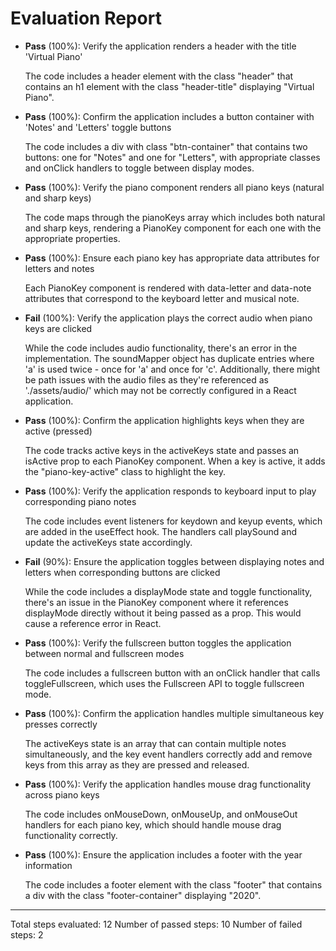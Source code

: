 # Evaluation Report

- **Pass** (100%): Verify the application renders a header with the title 'Virtual Piano'
  
  The code includes a header element with the class "header" that contains an h1 element with the class "header-title" displaying "Virtual Piano".

- **Pass** (100%): Confirm the application includes a button container with 'Notes' and 'Letters' toggle buttons
  
  The code includes a div with class "btn-container" that contains two buttons: one for "Notes" and one for "Letters", with appropriate classes and onClick handlers to toggle between display modes.

- **Pass** (100%): Verify the piano component renders all piano keys (natural and sharp keys)
  
  The code maps through the pianoKeys array which includes both natural and sharp keys, rendering a PianoKey component for each one with the appropriate properties.

- **Pass** (100%): Ensure each piano key has appropriate data attributes for letters and notes
  
  Each PianoKey component is rendered with data-letter and data-note attributes that correspond to the keyboard letter and musical note.

- **Fail** (100%): Verify the application plays the correct audio when piano keys are clicked
  
  While the code includes audio functionality, there's an error in the implementation. The soundMapper object has duplicate entries where 'a' is used twice - once for 'a' and once for 'c'. Additionally, there might be path issues with the audio files as they're referenced as './assets/audio/' which may not be correctly configured in a React application.

- **Pass** (100%): Confirm the application highlights keys when they are active (pressed)
  
  The code tracks active keys in the activeKeys state and passes an isActive prop to each PianoKey component. When a key is active, it adds the "piano-key-active" class to highlight the key.

- **Pass** (100%): Verify the application responds to keyboard input to play corresponding piano notes
  
  The code includes event listeners for keydown and keyup events, which are added in the useEffect hook. The handlers call playSound and update the activeKeys state accordingly.

- **Fail** (90%): Ensure the application toggles between displaying notes and letters when corresponding buttons are clicked
  
  While the code includes a displayMode state and toggle functionality, there's an issue in the PianoKey component where it references displayMode directly without it being passed as a prop. This would cause a reference error in React.

- **Pass** (100%): Verify the fullscreen button toggles the application between normal and fullscreen modes
  
  The code includes a fullscreen button with an onClick handler that calls toggleFullscreen, which uses the Fullscreen API to toggle fullscreen mode.

- **Pass** (100%): Confirm the application handles multiple simultaneous key presses correctly
  
  The activeKeys state is an array that can contain multiple notes simultaneously, and the key event handlers correctly add and remove keys from this array as they are pressed and released.

- **Pass** (100%): Verify the application handles mouse drag functionality across piano keys
  
  The code includes onMouseDown, onMouseUp, and onMouseOut handlers for each piano key, which should handle mouse drag functionality correctly.

- **Pass** (100%): Ensure the application includes a footer with the year information
  
  The code includes a footer element with the class "footer" that contains a div with the class "footer-container" displaying "2020".

---

Total steps evaluated: 12
Number of passed steps: 10
Number of failed steps: 2